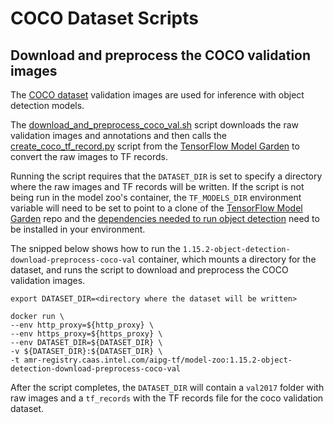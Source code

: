 # COCO Dataset Scripts

## Download and preprocess the COCO validation images

The [COCO dataset](http://cocodataset.org/#home) validation images are used
for inference with object detection models.

The [download_and_preprocess_coco_val.sh](download_and_preprocess_coco_val.sh)
script downloads the raw validation images and annotations and then
calls the [create_coco_tf_record.py](https://github.com/tensorflow/models/blob/1efe98bb8e8d98bbffc703a90d88df15fc2ce906/research/object_detection/dataset_tools/create_coco_tf_record.py)
script from the [TensorFlow Model Garden](https://github.com/tensorflow/models)
to convert the raw images to TF records.

Running the script requires that the `DATASET_DIR` is set to specify
a directory where the raw images and TF records will be written. If the
script is not being run in the model zoo's container, the `TF_MODELS_DIR`
environment variable will need to be set to point to a clone of
the [TensorFlow Model Garden](https://github.com/tensorflow/models) repo
and the [dependencies needed to run object detection](https://github.com/tensorflow/models/blob/1efe98bb8e8d98bbffc703a90d88df15fc2ce906/research/object_detection/g3doc/installation.md#installation)
need to be installed in your environment.

The snipped below shows how to run the `1.15.2-object-detection-download-preprocess-coco-val`
container, which mounts a directory for the dataset, and runs the script
to download and preprocess the COCO validation images.
```
export DATASET_DIR=<directory where the dataset will be written>

docker run \
--env http_proxy=${http_proxy} \
--env https_proxy=${https_proxy} \
--env DATASET_DIR=${DATASET_DIR} \
-v ${DATASET_DIR}:${DATASET_DIR} \
-t amr-registry.caas.intel.com/aipg-tf/model-zoo:1.15.2-object-detection-download-preprocess-coco-val
```

After the script completes, the `DATASET_DIR` will contain a `val2017`
folder with raw images and a `tf_records` with the TF records file for
the coco validation dataset.
